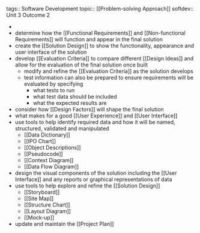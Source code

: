 tags:: Software Development
topic:: [[Problem-solving Approach]]
softdev:: Unit 3 Outcome 2

-
- determine how the [[Functional Requirements]] and [[Non-functional Requirements]] will function and appear in the final solution
- create the [[Solution Design]] to show the functionality, appearance and user interface of the solution
- develop [[Evaluation Criteria]] to compare different [[Design Ideas]] and allow for the evaluation of the final solution once built
	- modify and refine the [[Evaluation Criteria]] as the solution develops
	- test information can also be prepared to ensure requirements will be evaluated by specifying
		- what tests to run
		- what test data should be included
		- what the expected results are
- consider how [[Design Factors]] will shape the final solution
- what makes for a good [[User Experience]] and [[User Interface]]
- use tools to help identify required data and how it will be named, structured, validated and manipulated
	- [[Data Dictionary]]
	- [[IPO Chart]]
	- [[Object Descriptions]]
	- [[Pseudocode]]
	- [[Context Diagram]]
	- [[Data Flow Diagram]]
- design the visual components of the solution including the [[User Interface]] and any reports or graphical representations of data
- use tools to help explore and refine the [[Solution Design]]
	- [[Storyboard]]
	- [[Site Map]]
	- [[Structure Chart]]
	- [[Layout Diagram]]
	- [[Mock-up]]
- update and maintain the [[Project Plan]]